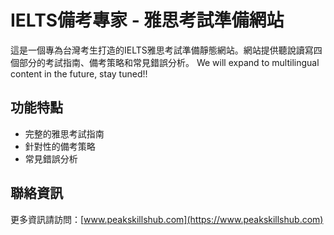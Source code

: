 # IELTS備考專家 - 雅思考試準備網站

這是一個專為台灣考生打造的IELTS雅思考試準備靜態網站。網站提供聽說讀寫四個部分的考試指南、備考策略和常見錯誤分析。
We will expand to multilingual content in the future, stay tuned!!

## 功能特點

- 完整的雅思考試指南
- 針對性的備考策略
- 常見錯誤分析


## 聯絡資訊

更多資訊請訪問：[www.peakskillshub.com](https://www.peakskillshub.com) 